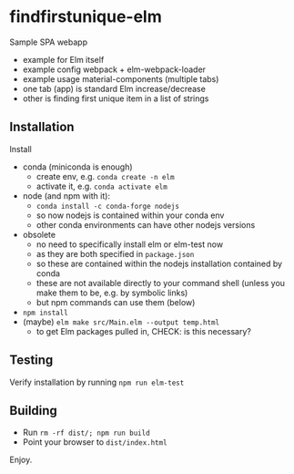
# findfirstunique-elm
Sample SPA webapp

- example for Elm itself
- example config webpack + elm-webpack-loader
- example usage material-components (multiple tabs)
- one tab (app) is standard Elm increase/decrease
- other is finding first unique item in a list of strings

## Installation

Install
- conda (miniconda is enough)
  - create env, e.g. `conda create -n elm`
  - activate it, e.g. `conda activate elm`
- node (and npm with it):
  - `conda install -c conda-forge nodejs`
  - so now nodejs is contained within your conda env
  - other conda environments can have other nodejs versions
- obsolete
  - no need to specifically install elm or elm-test now
  - as they are both specified in `package.json`
  - so these are contained within the nodejs installation contained by conda
  - these are not available directly to your command shell (unless you
    make them to be, e.g. by symbolic links)
  - but npm commands can use them (below)
- `npm install`
- (maybe) `elm make src/Main.elm --output temp.html`
	- to get Elm packages pulled in, CHECK: is this necessary?

## Testing

Verify installation by running `npm run elm-test`


## Building

- Run `rm -rf dist/; npm run build`
- Point your browser to `dist/index.html`

Enjoy.
